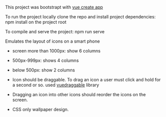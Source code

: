 This project was bootstrapt with [vue create app](https://cli.vuejs.org/guide/creating-a-project.html)

To run the project locally clone the repo and install project dependencies: npm install on the project root

To compile and serve the project: npm run serve

Emulates the layout of icons on a smart phone

- screen more than 1000px: show 6 columns
- 500px-999px: shows 4 columns
- below 500px: show 2 columns

- Icon should be draggable. To drag an icon a user must click and hold for a second or so. used [vuedraggable](https://github.com/SortableJS/Vue.Draggable) library
- Dragging an icon into other icons should reorder the icons on the screen.
- CSS only wallpaper design.
